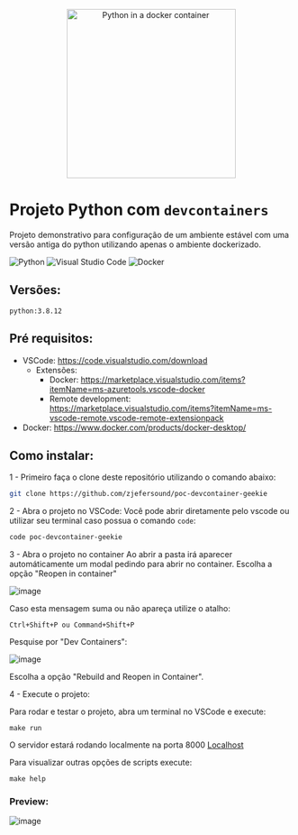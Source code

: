 <p align="center">
  <img src="https://github.com/zjefersound/poc-devcontainer-geekie/assets/62676057/e0762650-287a-4a4b-aaff-799d6b815064" alt="Python in a docker container" width="300"/>
</p>

# Projeto Python com ```devcontainers```
Projeto demonstrativo para configuração de um ambiente estável com uma versão antiga do python utilizando apenas o ambiente dockerizado.

![Python](https://img.shields.io/badge/python-3670A0?style=for-the-badge&logo=python&logoColor=ffdd54) ![Visual Studio Code](https://img.shields.io/badge/Visual%20Studio%20Code-0078d7.svg?style=for-the-badge&logo=visual-studio-code&logoColor=white) ![Docker](https://img.shields.io/badge/docker-%230db7ed.svg?style=for-the-badge&logo=docker&logoColor=white)

## Versões:
```python:3.8.12```

## Pré requisitos:
- VSCode: https://code.visualstudio.com/download
  - Extensões:
    - Docker: https://marketplace.visualstudio.com/items?itemName=ms-azuretools.vscode-docker
    - Remote development: https://marketplace.visualstudio.com/items?itemName=ms-vscode-remote.vscode-remote-extensionpack
- Docker: https://www.docker.com/products/docker-desktop/

##  Como instalar:

1 - Primeiro faça o clone deste repositório utilizando o comando abaixo:

```bash
git clone https://github.com/zjefersound/poc-devcontainer-geekie
```

2 - Abra o projeto no VSCode:
Você pode abrir diretamente pelo vscode ou utilizar seu terminal caso possua o comando ```code```:

```bash
code poc-devcontainer-geekie
```

3 - Abra o projeto no container 
Ao abrir a pasta irá aparecer automáticamente um modal pedindo para abrir no container. Escolha a opção "Reopen in container"

![image](https://github.com/zjefersound/poc-devcontainer-geekie/assets/62676057/8d37eae8-d723-4fb9-9be2-d420b02d52be)

Caso esta mensagem suma ou não apareça utilize o atalho:
```
Ctrl+Shift+P ou Command+Shift+P
```
Pesquise por "Dev Containers":

![image](https://github.com/zjefersound/poc-devcontainer-geekie/assets/62676057/f2848dcb-3e02-4ae6-b557-5feb489b8203)

Escolha a opção "Rebuild and Reopen in Container".

4 - Execute o projeto: 

Para rodar e testar o projeto, abra um terminal no VSCode e execute:
```
make run
```

O servidor estará rodando localmente na porta 8000
[Localhost](http://localhost:8000/)

Para visualizar outras opções de scripts execute:
```
make help
```

### Preview: 
![image](https://github.com/zjefersound/poc-devcontainer-geekie/assets/62676057/5363c936-2a40-45bb-a01d-af43c0d73a88)

